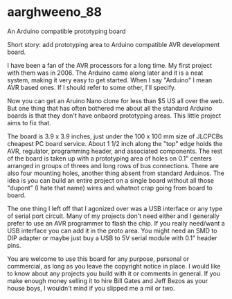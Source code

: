 # aarghweeno_88
An Arduino compatible prototyping board

Short story: add prototyping area to Arduino compatible AVR development board.

I have been a fan of the AVR processors for a long time.  My first project with them was in 2006.  The Arduino came along later and it is a neat system, making it very easy to get started.  When I say "Arduino" I mean AVR based ones.  If I should refer to some other, I'll specify.  

Now you can get an Aruino Nano clone for less than $5 US all over the web.  But one thing that has often bothered me about all the standard Arduino boards is that they don't have onbaord prototyping areas.  This little project aims to fix that.

The board is 3.9 x 3.9 inches, just under the 100 x 100 mm size of JLCPCBs cheapest PC board service.  About 1 1/2 inch along the "top" edge holds the AVR, regulator, programming header, and associated components.  The rest of the board is taken up with a prototyping area of holes on 0.1" centers arranged in groups of threes and long rows of bus connections.  There are also four mounting holes, another thing absent from standard Arduinos.  The idea is you can build an entire project on a single board without all those "dupont" (I hate that name) wires and whatnot crap going from board to board.

The one thing I left off that I agonized over was a USB interface or any type of serial port circuit.  Many of my projects don't need either and I generally prefer to use an AVR programmer to flash the chip.  If you really need/want a USB interface you can add it in the proto area.  You might need an SMD to DIP adapter or maybe just buy a USB to 5V serial module with 0.1" header pins.

You are welcome to use this board for any purpose, personal or commercial, as long as you leave the copyright notice in place.  I would like to know about any projects you build with it or comments in general.  If you make enough money selling it to hire Bill Gates and Jeff Bezos as your house boys, I wouldn't mind if you slipped me a mil or two.
